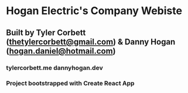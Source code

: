 # Hogan Electric's Company Webiste

## Built by Tyler Corbett (thetylercorbett@gmail.com) & Danny Hogan (hogan.daniel@hotmail.com)

### tylercorbett.me dannyhogan.dev

### Project bootstrapped with Create React App
